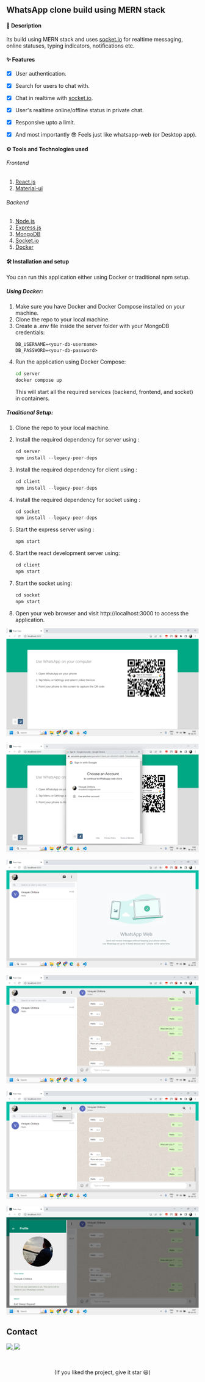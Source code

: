 ## <b>WhatsApp clone build using MERN stack</b>

#### 🧾 Description

Its build using MERN stack and uses <a href='https://socket.io/'>socket.io</a> for realtime messaging, online statuses, typing indicators, notifications etc.

#### ✨ Features

- [x] User authentication.
- [x] Search for users to chat with.
- [x] Chat in realtime with <a href='https://socket.io/'>socket.io</a>.
- [x] User's realtime online/offline status in private chat.
- [x] Responsive upto a limit.
- [x] And most importantly 😎 Feels just like whatsapp-web (or Desktop app).


#### ⚙ Tools and Technologies used

###### Frontend

1. [React.js](https://reactjs.org/)
2. [Material-ui](https://mui.com/)

###### Backend

1. [Node.js](https://nodejs.org/en/)
2. [Express.js](https://expressjs.com/)
3. [MongoDB](https://www.mongodb.com/)
4. [Socket.io](https://socket.io/)
5. [Docker](https://www.docker.com/)

#### 🛠 Installation and setup

You can run this application either using Docker or traditional npm setup.

##### Using Docker:

1. Make sure you have Docker and Docker Compose installed on your machine.
2. Clone the repo to your local machine.
3. Create a .env file inside the server folder with your MongoDB credentials:
   ```
   DB_USERNAME=<your-db-username>
   DB_PASSWORD=<your-db-password>
   ```
4. Run the application using Docker Compose:
   ```bash
   cd server
   docker compose up
   ```
   This will start all the required services (backend, frontend, and socket) in containers.

##### Traditional Setup:

1. Clone the repo to your local machine.
2. Install the required dependency for server using :

   ```javascript
   cd server
   npm install --legacy-peer-deps
   ```

3. Install the required dependency for client using :

   ```javascript
   cd client
   npm install --legacy-peer-deps
   ```

4. Install the required dependency for socket using :

   ```javascript
   cd socket
   npm install --legacy-peer-deps
   ```

5. Start the express server using :

   ```javascript
   npm start
   ```

6. Start the react development server using:

   ```javascript
   cd client
   npm start
   ```

7. Start the socket using:

   ```javascript
   cd socket
   npm start
   ```

8. Open your web browser and visit http://localhost:3000 to access the application.

<p align='center'>
<img src='./images/login-pannel.png' >
<br>
<br>
<img src='./images/authentication.png' >
<br>
<br>
<img src='./images/chat-and-user-frame.png' >
<br>
<br>
<img src='./images/chat.png' >
<br>
<br>
<img src='./images/profile-button.png' >
<br>
<br>
<img src='./images/user-profile.png' >
</p>

<!-- CONTACT -->

## Contact

<a target="_blank" href="https://www.linkedin.com/in/vinayak-chittora/">
 <img src="https://img.shields.io/badge/linkedin-%230077B5.svg?&style=for-the-badge&logo=linkedin&logoColor=white" />
</a>
<a target="_blank" href="mailto:vinayakchittora31@gmail.com">
 <img src="https://img.shields.io/badge/gmail-D14836?&style=for-the-badge&logo=gmail&logoColor=white" />
</a>

<br>
<br>
<br>

<p align='center'>
(If you liked the project, give it star 😃)
</p>
